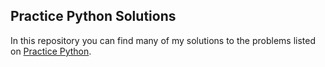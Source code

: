 ## Practice Python Solutions

In this repository you can find many of my solutions to the problems listed on
[Practice Python](http://www.practicepython.org/).
